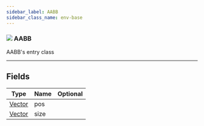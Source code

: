 ```yaml
---
sidebar_label: AABB
sidebar_class_name: env-base
---
```


### ![](/img/wiki/base.png) AABB
AABB's entry class<br/>

-----------------
## Fields

| Type   | Name | Optional |
| ------ | ---- | -------: |
| [Vector](../vector/README.md) | pos |   |
| [Vector](../vector/README.md) | size |   |

